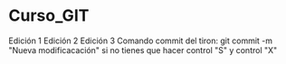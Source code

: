 # Curso_GIT
Edición 1
Edición 2
Edición 3
Comando commit del tiron:
git commit -m "Nueva modificacación"
si no tienes que hacer control "S" y control "X"
